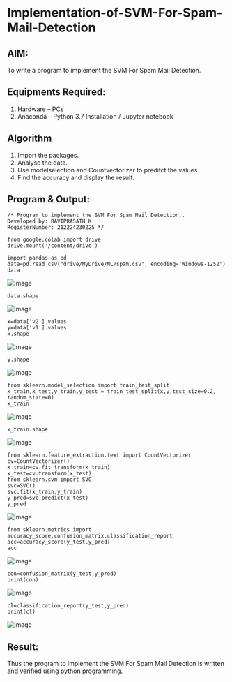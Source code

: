 # Implementation-of-SVM-For-Spam-Mail-Detection

## AIM:
To write a program to implement the SVM For Spam Mail Detection.

## Equipments Required:
1. Hardware – PCs
2. Anaconda – Python 3.7 Installation / Jupyter notebook

## Algorithm
1. Import the packages.
2. Analyse the data.
3. Use modelselection and Countvectorizer to preditct the values.
4. Find the accuracy and display the result.

## Program & Output:
```
/* Program to implement the SVM For Spam Mail Detection..
Developed by: RAVIPRASATH K
RegisterNumber: 212224230225 */
```
```
from google.colab import drive
drive.mount('/content/drive')

import pandas as pd
data=pd.read_csv("drive/MyDrive/ML/spam.csv", encoding='Windows-1252')
data
```
![image](https://github.com/user-attachments/assets/1a8adc56-080f-450e-8563-0b8b4b2610e3)
```
data.shape
```
![image](https://github.com/user-attachments/assets/cc85cb02-d338-4466-b996-52a6052f03e1)
```
x=data['v2'].values
y=data['v1'].values
x.shape
```
![image](https://github.com/user-attachments/assets/686b717a-e89f-42b5-aae4-de1097196a52)
```
y.shape
```
![image](https://github.com/user-attachments/assets/6fafd9ec-1941-4d85-aa20-85dfcbb3c173)
```
from sklearn.model_selection import train_test_split
x_train,x_test,y_train,y_test = train_test_split(x,y,test_size=0.2, random_state=0)
x_train
```
![image](https://github.com/user-attachments/assets/e100391d-43e1-4ebd-afae-d45924ddfa60)
```
x_train.shape
```
![image](https://github.com/user-attachments/assets/c5cf80a2-7962-4a53-bef7-f772261f88fb)
```
from sklearn.feature_extraction.text import CountVectorizer
cv=CountVectorizer()
x_train=cv.fit_transform(x_train)
x_test=cv.transform(x_test)
from sklearn.svm import SVC
svc=SVC()
svc.fit(x_train,y_train)
y_pred=svc.predict(x_test)
y_pred
```
![image](https://github.com/user-attachments/assets/624490c3-c87f-46a2-a33c-9c31541732e9)
```
from sklearn.metrics import accuracy_score,confusion_matrix,classification_report
acc=accuracy_score(y_test,y_pred)
acc
```
![image](https://github.com/user-attachments/assets/26cf8f48-eb4c-418d-a23d-6f88cafd90b4)
```
con=confusion_matrix(y_test,y_pred)
print(con)
```
![image](https://github.com/user-attachments/assets/f3f9df96-a5e6-49d5-a32d-1eca2a456236)
```
cl=classification_report(y_test,y_pred)
print(cl)
```
![image](https://github.com/user-attachments/assets/53cbbfea-8ad8-4c68-bbcd-ff5741890184)


## Result:
Thus the program to implement the SVM For Spam Mail Detection is written and verified using python programming.
